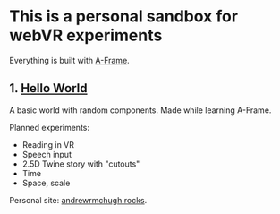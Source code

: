 # This is a personal sandbox for webVR experiments

Everything is built with [A-Frame](https://aframe.io).

## 1. [Hello World](https://armthethinker.github.io/webVR-experiments/1--helloworld.html)
A basic world with random components. Made while learning A-Frame.

Planned experiments:
- Reading in VR
- Speech input
- 2.5D Twine story with "cutouts"
- Time
- Space, scale

Personal site: [andrewrmchugh.rocks](http://andrewrmchugh.rocks).
